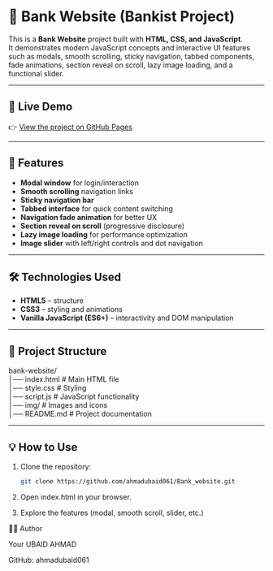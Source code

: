 # 🏦 Bank Website (Bankist Project)

This is a **Bank Website** project built with **HTML, CSS, and JavaScript**.  
It demonstrates modern JavaScript concepts and interactive UI features such as modals, smooth scrolling, sticky navigation, tabbed components, fade animations, section reveal on scroll, lazy image loading, and a functional slider.

---

## 🚀 Live Demo

👉 [View the project on GitHub Pages](https://ahmadubaid061.github.io/Bank_website/)

---

## 📌 Features

- **Modal window** for login/interaction  
- **Smooth scrolling** navigation links  
- **Sticky navigation bar**  
- **Tabbed interface** for quick content switching  
- **Navigation fade animation** for better UX  
- **Section reveal on scroll** (progressive disclosure)  
- **Lazy image loading** for performance optimization  
- **Image slider** with left/right controls and dot navigation  

---

## 🛠️ Technologies Used

- **HTML5** – structure  
- **CSS3** – styling and animations  
- **Vanilla JavaScript (ES6+)** – interactivity and DOM manipulation  

---

## 📂 Project Structure

bank-website/ <br>
│── index.html # Main HTML file<br>
│── style.css # Styling<br>
│── script.js # JavaScript functionality<br>
│── img/ # Images and icons<br>
│── README.md # Project documentation<br>

---

## 💡 How to Use

1. Clone the repository:
   ```bash
   git clone https://github.com/ahmadubaid061/Bank_website.git
2. Open index.html in your browser.

3. Explore the features (modal, smooth scroll, slider, etc.)

👨‍💻 Author

Your UBAID AHMAD

GitHub: ahmadubaid061
